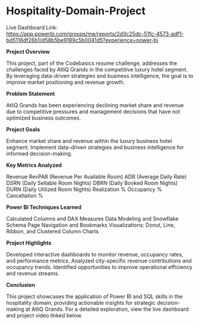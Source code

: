 # Hospitality-Domain-Project

Live Dashboard Link: https://app.powerbi.com/groups/me/reports/2d3c25dc-51fc-4573-adf1-bd5116df26b1/d58b5be9189c5b0041d5?experience=power-bi

**Project Overview**

This project, part of the Codebasics resume challenge, addresses the challenges faced by AtliQ Grands in the competitive luxury hotel segment. By leveraging data-driven strategies and business intelligence, the goal is to improve market positioning and revenue growth.

**Problem Statement**

AtliQ Grands has been experiencing declining market share and revenue due to competitive pressures and management decisions that have not optimized business outcomes.

**Project Goals**

Enhance market share and revenue within the luxury business hotel segment.
Implement data-driven strategies and business intelligence for informed decision-making.

**Key Metrics Analyzed**

Revenue
RevPAR (Revenue Per Available Room)
ADR (Average Daily Rate)
DSRN (Daily Sellable Room Nights)
DBRN (Daily Booked Room Nights)
DURN (Daily Utilized Room Nights)
Realization %
Occupancy %
Cancellation %

**Power BI Techniques Learned**

Calculated Columns and DAX Measures
Data Modeling and Snowflake Schema
Page Navigation and Bookmarks
Visualizations: Donut, Line, Ribbon, and Clustered Column Charts

**Project Highlights**

Developed interactive dashboards to monitor revenue, occupancy rates, and performance metrics.
Analyzed city-specific revenue contributions and occupancy trends.
Identified opportunities to improve operational efficiency and revenue streams.

**Conclusion**

This project showcases the application of Power BI and SQL skills in the hospitality domain, providing actionable insights for strategic decision-making at AtliQ Grands. For a detailed exploration, view the live dashboard and project video linked below.
